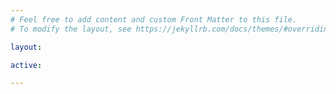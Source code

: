 ```yaml
---
# Feel free to add content and custom Front Matter to this file.
# To modify the layout, see https://jekyllrb.com/docs/themes/#overriding-theme-defaults

layout: 

active: 

---
```


